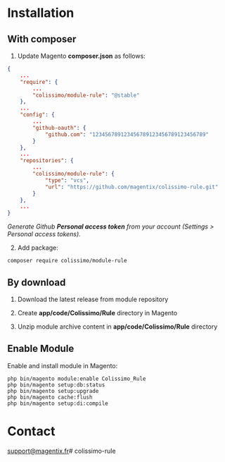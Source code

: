 # Installation

## With composer

1. Update Magento **composer.json** as follows:

```json
{
    ...
    "require": {
        ...
        "colissimo/module-rule": "@stable"
    },
    ...
    "config": {
        ...
        "github-oauth": {
            "github.com": "123456789123456789123456789123456789"
        }
    },
    ...
    "repositories": {
        ...
        "colissimo/module-rule": {
            "type": "vcs",
            "url": "https://github.com/magentix/colissimo-rule.git"
        }
    },
    ...
}
```

_Generate Github **Personal access token** from your account (Settings > Personal access tokens)._

2. Add package:

```shell
composer require colissimo/module-rule
```

## By download

1. Download the latest release from module repository

2. Create **app/code/Colissimo/Rule** directory in Magento

3. Unzip module archive content in **app/code/Colissimo/Rule** directory

## Enable Module

Enable and install module in Magento:

```shell
php bin/magento module:enable Colissimo_Rule
php bin/magento setup:db:status
php bin/magento setup:upgrade
php bin/magento cache:flush
php bin/magento setup:di:compile
```

# Contact

support@magentix.fr# colissimo-rule

